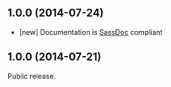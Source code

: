 ## 1.0.0 (2014-07-24)

- [new] Documentation is [SassDoc](https://github.com/SassDoc/sassdoc) compliant


## 1.0.0 (2014-07-21)

Public release.
